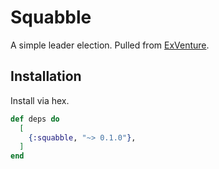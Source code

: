 # Squabble

A simple leader election. Pulled from [ExVenture](https://github.com/oestrich/ex_venture).

## Installation

Install via hex.

```elixir
def deps do
  [
    {:squabble, "~> 0.1.0"},
  ]
end
```
